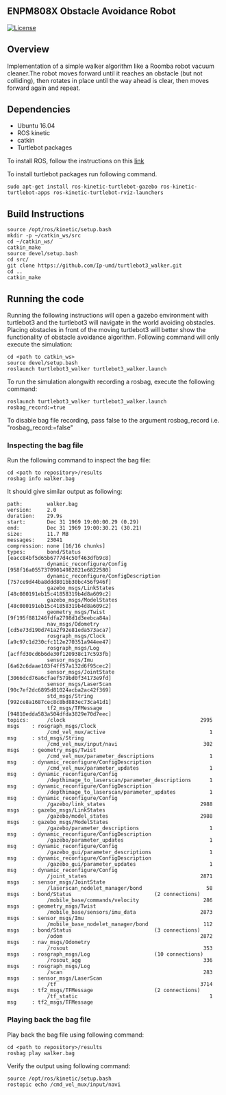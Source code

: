 ## ENPM808X Obstacle Avoidance Robot
[![License](https://img.shields.io/badge/License-BSD%203--Clause-blue.svg)](https://opensource.org/licenses/BSD-3-Clause)

## Overview
Implementation of a simple walker algorithm like a Roomba robot vacuum cleaner.The robot moves forward until it reaches an obstacle (but not colliding), then rotates in place until the way ahead is clear, then moves forward again and repeat.

## Dependencies
- Ubuntu 16.04
- ROS kinetic
- catkin
- Turtlebot packages

To install ROS, follow the instructions on this [link](http://wiki.ros.org/kinetic/Installation)

To install turtlebot packages run following command.
```
sudo apt-get install ros-kinetic-turtlebot-gazebo ros-kinetic-turtlebot-apps ros-kinetic-turtlebot-rviz-launchers
```
## Build Instructions

```
source /opt/ros/kinetic/setup.bash 
mkdir -p ~/catkin_ws/src
cd ~/catkin_ws/
catkin_make
source devel/setup.bash
cd src/
git clone https://github.com/Ip-umd/turtlebot3_walker.git
cd ..
catkin_make
```

## Running the code
Running the following instructions will open a gazebo environment with turtlebot3 and the turtlebot3 will navigate in the world avoiding obstacles. Placing obstacles in front of the moving turtlebot3 will better show the functionality of obstacle avoidance algorithm. Following command will only execute the simulation:

```
cd <path to catkin_ws>
source devel/setup.bash
roslaunch turtlebot3_walker turtlebot3_walker.launch
```

To run the simulation alongwith recording a rosbag, execute the following command:
```
roslaunch turtlebot3_walker turtlebot3_walker.launch rosbag_record:=true
```

To disable bag file recording, pass false to the argument rosbag_record i.e.  "rosbag_record:=false"

### Inspecting the bag file
Run the following command to inspect the bag file:
```
cd <path to repository>/results
rosbag info walker.bag
```
It should give similar output as following:
```
path:        walker.bag
version:     2.0
duration:    29.9s
start:       Dec 31 1969 19:00:00.29 (0.29)
end:         Dec 31 1969 19:00:30.21 (30.21)
size:        11.7 MB
messages:    23041
compression: none [16/16 chunks]
types:       bond/Status                           [eacc84bf5d65b6777d4c50f463dfb9c8]
             dynamic_reconfigure/Config            [958f16a05573709014982821e6822580]
             dynamic_reconfigure/ConfigDescription [757ce9d44ba8ddd801bb30bc456f946f]
             gazebo_msgs/LinkStates                [48c080191eb15c41858319b4d8a609c2]
             gazebo_msgs/ModelStates               [48c080191eb15c41858319b4d8a609c2]
             geometry_msgs/Twist                   [9f195f881246fdfa2798d1d3eebca84a]
             nav_msgs/Odometry                     [cd5e73d190d741a2f92e81eda573aca7]
             rosgraph_msgs/Clock                   [a9c97c1d230cfc112e270351a944ee47]
             rosgraph_msgs/Log                     [acffd30cd6b6de30f120938c17c593fb]
             sensor_msgs/Imu                       [6a62c6daae103f4ff57a132d6f95cec2]
             sensor_msgs/JointState                [3066dcd76a6cfaef579bd0f34173e9fd]
             sensor_msgs/LaserScan                 [90c7ef2dc6895d81024acba2ac42f369]
             std_msgs/String                       [992ce8a1687cec8c8bd883ec73ca41d1]
             tf2_msgs/TFMessage                    [94810edda583a504dfda3829e70d7eec]
topics:      /clock                                            2995 msgs    : rosgraph_msgs/Clock                  
             /cmd_vel_mux/active                                  1 msg     : std_msgs/String                      
             /cmd_vel_mux/input/navi                            302 msgs    : geometry_msgs/Twist                  
             /cmd_vel_mux/parameter_descriptions                  1 msg     : dynamic_reconfigure/ConfigDescription
             /cmd_vel_mux/parameter_updates                       1 msg     : dynamic_reconfigure/Config           
             /depthimage_to_laserscan/parameter_descriptions      1 msg     : dynamic_reconfigure/ConfigDescription
             /depthimage_to_laserscan/parameter_updates           1 msg     : dynamic_reconfigure/Config           
             /gazebo/link_states                               2988 msgs    : gazebo_msgs/LinkStates               
             /gazebo/model_states                              2988 msgs    : gazebo_msgs/ModelStates              
             /gazebo/parameter_descriptions                       1 msg     : dynamic_reconfigure/ConfigDescription
             /gazebo/parameter_updates                            1 msg     : dynamic_reconfigure/Config           
             /gazebo_gui/parameter_descriptions                   1 msg     : dynamic_reconfigure/ConfigDescription
             /gazebo_gui/parameter_updates                        1 msg     : dynamic_reconfigure/Config           
             /joint_states                                     2871 msgs    : sensor_msgs/JointState               
             /laserscan_nodelet_manager/bond                     58 msgs    : bond/Status                           (2 connections)
             /mobile_base/commands/velocity                     286 msgs    : geometry_msgs/Twist                  
             /mobile_base/sensors/imu_data                     2873 msgs    : sensor_msgs/Imu                      
             /mobile_base_nodelet_manager/bond                  112 msgs    : bond/Status                           (3 connections)
             /odom                                             2872 msgs    : nav_msgs/Odometry                    
             /rosout                                            353 msgs    : rosgraph_msgs/Log                     (10 connections)
             /rosout_agg                                        336 msgs    : rosgraph_msgs/Log                    
             /scan                                              283 msgs    : sensor_msgs/LaserScan                
             /tf                                               3714 msgs    : tf2_msgs/TFMessage                    (2 connections)
             /tf_static                                           1 msg     : tf2_msgs/TFMessage

```
### Playing back the bag file 
Play back the bag file using following command:
```
cd <path to repository>/results
rosbag play walker.bag
```
Verify the output using following command:
```
source /opt/ros/kinetic/setup.bash
rostopic echo /cmd_vel_mux/input/navi
```
